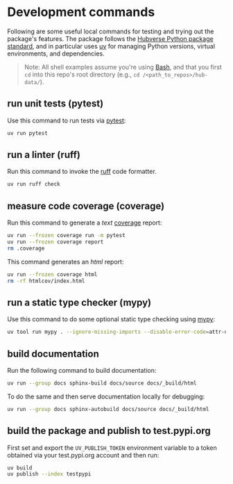 # Development commands

Following are some useful local commands for testing and trying out the package's features. The package follows the [Hubverse Python package standard](https://docs.hubverse.io/en/latest/developer/python.html), and in particular uses [uv](https://docs.astral.sh/uv/) for managing Python versions, virtual environments, and dependencies.

> Note: All shell examples assume you're using [Bash](https://en.wikipedia.org/wiki/Bash_(Unix_shell)), and that you first `cd` into this repo's root directory (e.g., `cd /<path_to_repos>/hub-data/`).

## run unit tests (pytest)

Use this command to run tests via [pytest](https://docs.pytest.org/en/stable/):

```bash
uv run pytest
```

## run a linter (ruff)

Run this command to invoke the [ruff](https://github.com/astral-sh/ruff) code formatter.

```bash
uv run ruff check
```

## measure code coverage (coverage)

Run this command to generate a _text_ [coverage](https://coverage.readthedocs.io/en/7.8.2/) report:

```bash
uv run --frozen coverage run -m pytest
uv run --frozen coverage report
rm .coverage
```

This command generates an _html_ report:

```bash
uv run --frozen coverage html
rm -rf htmlcov/index.html
```

## run a static type checker (mypy)

Use this command to do some optional static type checking using [mypy](https://mypy-lang.org/):

```bash
uv tool run mypy . --ignore-missing-imports --disable-error-code=attr-defined
```

## build documentation

Run the following command to build documentation:

```bash
uv run --group docs sphinx-build docs/source docs/_build/html
```

To do the same and then serve documentation locally for debugging:

```bash
uv run --group docs sphinx-autobuild docs/source docs/_build/html
```

## build the package and publish to test.pypi.org

First set and export the `UV_PUBLISH_TOKEN` environment variable to a token obtained via your test.pypi.org account and then run:

```bash
uv build
uv publish --index testpypi
```
